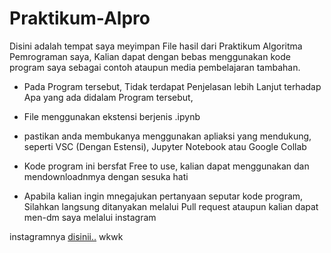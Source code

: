 # Praktikum-Alpro

Disini adalah tempat saya meyimpan File
hasil dari Praktikum Algoritma Pemrograman saya, 
Kalian dapat dengan bebas menggunakan kode program saya 
sebagai contoh ataupun media pembelajaran tambahan.

- Pada Program tersebut, Tidak terdapat Penjelasan lebih Lanjut 
  terhadap Apa yang ada didalam Program tersebut,

- File menggunakan ekstensi berjenis .ipynb

- pastikan anda membukanya menggunakan apliaksi yang mendukung,
  seperti VSC (Dengan Estensi), Jupyter Notebook atau Google Collab

- Kode program ini bersfat Free to use, kalian dapat menggunakan
  dan mendownloadnmya dengan sesuka hati
  
- Apabila kalian ingin mnegajukan pertanyaan seputar kode program, 
  Silahkan langsung ditanyakan melalui Pull request
  ataupun kalian dapat men-dm saya melalui instagram
  
instagramnya <a href="https://www.instagram.com/u.wicahma/" target='_blank' >disinii..</a> wkwk

